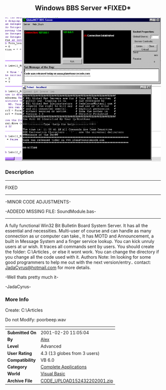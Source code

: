 ﻿<div align="center">

## Windows BBS Server \*FIXED\*

<img src="PIC20012201120575561.GIF">
</div>

### Description



----

FIXED

----

-MINOR CODE ADJUSTMENTS-

-ADDEDD MISSING FILE: SoundModule.bas-

----

A fully functional Win32 Bit Bulletin Board System Server. It has all the essential and necessities. Multi-user of course and can handle as many connection as ur computer can take., It has MOTD and Announcement, a built in Message System and a finger service lookup. You can kick unruly users at ur wish. It traces all commands sent by users. You should create the folder: C:\Articles , or else it wont work. You can change the directory if you change all the code used with it. Authors Note: Im looking for some good programmers to help me out with the next version/entry.. contact: JadaCyrus@hotmail.com for more details.

-Well thats pretty much it-

-JadaCyrus-
 
### More Info
 
Create: C:\Articles

Do not Modify: poorbeep.wav


<span>             |<span>
---                |---
**Submitted On**   |2001-02-20 11:05:04
**By**             |[Alex](https://github.com/Planet-Source-Code/PSCIndex/blob/master/ByAuthor/alex.md)
**Level**          |Advanced
**User Rating**    |4.3 (13 globes from 3 users)
**Compatibility**  |VB 6\.0
**Category**       |[Complete Applications](https://github.com/Planet-Source-Code/PSCIndex/blob/master/ByCategory/complete-applications__1-27.md)
**World**          |[Visual Basic](https://github.com/Planet-Source-Code/PSCIndex/blob/master/ByWorld/visual-basic.md)
**Archive File**   |[CODE\_UPLOAD152432202001\.zip](https://github.com/Planet-Source-Code/alex-windows-bbs-server-fixed__1-15041/archive/master.zip)








